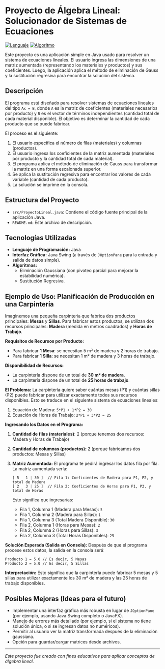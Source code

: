 # Proyecto de Álgebra Lineal: Solucionador de Sistemas de Ecuaciones

[![Lenguaje](https://img.shields.io/badge/Lenguaje-Java-blue)](https://www.java.com/)
[![Algoritmo](https://img.shields.io/badge/Algoritmo-Eliminación%20Gaussiana%20%26%20Sustitución%20Regresiva-green)]()

Este proyecto es una aplicación simple en Java usado para resolver un sistema de ecuaciones lineales. El usuario ingresa las dimensiones de una matriz aumentada (representando los materiales y productos) y sus coeficientes. Luego, la aplicación aplica el método de eliminación de Gauss y la sustitución regresiva para encontrar la solución del sistema.

## Descripción

El programa está diseñado para resolver sistemas de ecuaciones lineales del tipo `Ax = B`, donde `A` es la matriz de coeficientes (materiales necesarios por producto) y `B` es el vector de términos independientes (cantidad total de cada material disponible). El objetivo es determinar la cantidad de cada producto que se puede fabricar.

El proceso es el siguiente:
1.  El usuario especifica el número de filas (materiales) y columnas (productos).
2.  El usuario ingresa los coeficientes de la matriz aumentada (materiales por producto y la cantidad total de cada material).
3.  El programa aplica el método de eliminación de Gauss para transformar la matriz en una forma escalonada superior.
4.  Se aplica la sustitución regresiva para encontrar los valores de cada variable (cantidad de cada producto).
5.  La solución se imprime en la consola.

## Estructura del Proyecto

*   `src/ProyectoLineal.java`: Contiene el código fuente principal de la aplicación Java.
*   `README.md`: Este archivo de descripción.

## Tecnologías Utilizadas

*   **Lenguaje de Programación:** Java
*   **Interfaz Gráfica:** Java Swing (a través de `JOptionPane` para la entrada y salida de datos simple).
*   **Algoritmos:**
    *   Eliminación Gaussiana (con pivoteo parcial para mejorar la estabilidad numérica).
    *   Sustitución Regresiva.


## Ejemplo de Uso: Planificación de Producción en una Carpintería

Imaginemos una pequeña carpintería que fabrica dos productos principales: **Mesas** y **Sillas**. Para fabricar estos productos, se utilizan dos recursos principales: **Madera** (medida en metros cuadrados) y **Horas de Trabajo**.

**Requisitos de Recursos por Producto:**
*   Para fabricar **1 Mesa**: se necesitan 5 m² de madera y 2 horas de trabajo.
*   Para fabricar **1 Silla**: se necesitan 1 m² de madera y 3 horas de trabajo.

**Disponibilidad de Recursos:**
*   La carpintería dispone de un total de **30 m² de madera**.
*   La carpintería dispone de un total de **25 horas de trabajo**.

**El Problema:**
La carpintería quiere saber cuántas mesas (P1) y cuántas sillas (P2) puede fabricar para utilizar exactamente todos sus recursos disponibles. Esto se traduce en el siguiente sistema de ecuaciones lineales:

1.  Ecuación de Madera: `5*P1 + 1*P2 = 30`
2.  Ecuación de Horas de Trabajo: `2*P1 + 3*P2 = 25`

**Ingresando los Datos en el Programa:**

1.  **Cantidad de filas (materiales):** 2 (porque tenemos dos recursos: Madera y Horas de Trabajo)
2.  **Cantidad de columnas (productos):** 2 (porque fabricamos dos productos: Mesas y Sillas)

3.  **Matriz Aumentada:** El programa te pedirá ingresar los datos fila por fila. La matriz aumentada sería:
    ```
    [ 5   1 | 30 ]  // Fila 1: Coeficientes de Madera para P1, P2, y total de Madera
    [ 2   3 | 25 ]  // Fila 2: Coeficientes de Horas para P1, P2, y total de Horas
    ```
    Esto significa que ingresarías:
    *   Fila 1, Columna 1 (Madera para Mesas): `5`
    *   Fila 1, Columna 2 (Madera para Sillas): `1`
    *   Fila 1, Columna 3 (Total Madera Disponible): `30`
    *   Fila 2, Columna 1 (Horas para Mesas): `2`
    *   Fila 2, Columna 2 (Horas para Sillas): `3`
    *   Fila 2, Columna 3 (Total Horas Disponibles): `25`

**Solución Esperada (Salida en Consola):**
Después de que el programa procese estos datos, la salida en la consola será:
 ```
Producto 1 = 5.0 // Es decir, 5 Mesas
Producto 2 = 5.0 // Es decir, 5 Sillas
 ```
**Interpretación:**
Esto significa que la carpintería puede fabricar 5 mesas y 5 sillas para utilizar exactamente los 30 m² de madera y las 25 horas de trabajo disponibles.

## Posibles Mejoras (Ideas para el futuro)

*   Implementar una interfaz gráfica más robusta en lugar de `JOptionPane` (por ejemplo, usando Java Swing completo o JavaFX).
*   Manejo de errores más detallado (por ejemplo, si el sistema no tiene solución única, o si se ingresan datos no numéricos).
*   Permitir al usuario ver la matriz transformada después de la eliminación gaussiana.
*   Opción para guardar/cargar matrices desde archivos.

---
*Este proyecto fue creado con fines educativos para aplicar conceptos de álgebra lineal.*
